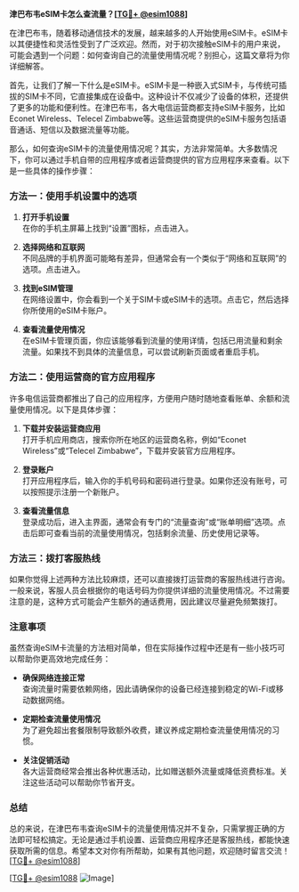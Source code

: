 **津巴布韦eSIM卡怎么查流量？[[TG💪+ @esim1088](https://t.me/s/esim1088)]**

在津巴布韦，随着移动通信技术的发展，越来越多的人开始使用eSIM卡。eSIM卡以其便捷性和灵活性受到了广泛欢迎。然而，对于初次接触eSIM卡的用户来说，可能会遇到一个问题：如何查询自己的流量使用情况呢？别担心，这篇文章将为你详细解答。

首先，让我们了解一下什么是eSIM卡。eSIM卡是一种嵌入式SIM卡，与传统可插拔的SIM卡不同，它直接集成在设备中。这种设计不仅减少了设备的体积，还提供了更多的功能和便利性。在津巴布韦，各大电信运营商都支持eSIM卡服务，比如Econet Wireless、Telecel Zimbabwe等。这些运营商提供的eSIM卡服务包括语音通话、短信以及数据流量等功能。

那么，如何查询eSIM卡的流量使用情况呢？其实，方法非常简单。大多数情况下，你可以通过手机自带的应用程序或者运营商提供的官方应用程序来查看。以下是一些具体的操作步骤：

### 方法一：使用手机设置中的选项

1. **打开手机设置**  
   在你的手机主屏幕上找到“设置”图标，点击进入。

2. **选择网络和互联网**  
   不同品牌的手机界面可能略有差异，但通常会有一个类似于“网络和互联网”的选项。点击进入。

3. **找到eSIM管理**  
   在网络设置中，你会看到一个关于SIM卡或eSIM卡的选项。点击它，然后选择你所使用的eSIM卡账户。

4. **查看流量使用情况**  
   在eSIM卡管理页面，你应该能够看到流量的使用详情，包括已用流量和剩余流量。如果找不到具体的流量信息，可以尝试刷新页面或者重启手机。

### 方法二：使用运营商的官方应用程序

许多电信运营商都推出了自己的应用程序，方便用户随时随地查看账单、余额和流量使用情况。以下是具体步骤：

1. **下载并安装运营商应用**  
   打开手机应用商店，搜索你所在地区的运营商名称，例如“Econet Wireless”或“Telecel Zimbabwe”，下载并安装官方应用程序。

2. **登录账户**  
   打开应用程序后，输入你的手机号码和密码进行登录。如果你还没有账号，可以按照提示注册一个新账户。

3. **查看流量信息**  
   登录成功后，进入主界面，通常会有专门的“流量查询”或“账单明细”选项。点击后即可查看当前的流量使用情况，包括剩余流量、历史使用记录等。

### 方法三：拨打客服热线

如果你觉得上述两种方法比较麻烦，还可以直接拨打运营商的客服热线进行咨询。一般来说，客服人员会根据你的电话号码为你提供详细的流量使用情况。不过需要注意的是，这种方式可能会产生额外的通话费用，因此建议尽量避免频繁拨打。

### 注意事项

虽然查询eSIM卡流量的方法相对简单，但在实际操作过程中还是有一些小技巧可以帮助你更高效地完成任务：

- **确保网络连接正常**  
  查询流量时需要依赖网络，因此请确保你的设备已经连接到稳定的Wi-Fi或移动数据网络。

- **定期检查流量使用情况**  
  为了避免超出套餐限制导致额外收费，建议养成定期检查流量使用情况的习惯。

- **关注促销活动**  
  各大运营商经常会推出各种优惠活动，比如赠送额外流量或降低资费标准。关注这些活动可以帮助你节省开支。

### 总结

总的来说，在津巴布韦查询eSIM卡的流量使用情况并不复杂，只需掌握正确的方法即可轻松搞定。无论是通过手机设置、运营商应用程序还是客服热线，都能快速获取所需的信息。希望本文对你有所帮助，如果有其他问题，欢迎随时留言交流！[[TG💪+ @esim1088](https://t.me/s/esim1088)]

[[TG💪+ @esim1088](https://t.me/s/esim1088) ![Image](https://i.postimg.cc/4NQfJmqS/Snipaste-2025-05-13-00-14-12.png)]